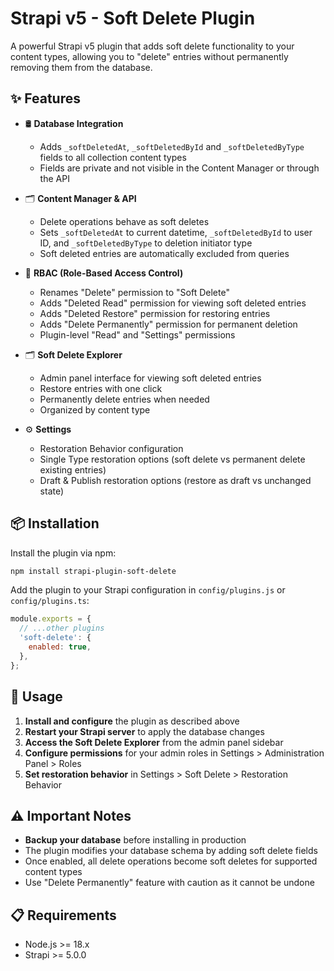 # Strapi v5 - Soft Delete Plugin

A powerful Strapi v5 plugin that adds soft delete functionality to your content types, allowing you to "delete" entries without permanently removing them from the database.

## ✨ Features

- 🛢 **Database Integration**
  - Adds `_softDeletedAt`, `_softDeletedById` and `_softDeletedByType` fields to all collection content types
  - Fields are private and not visible in the Content Manager or through the API

- 🗂️ **Content Manager & API**
  - Delete operations behave as soft deletes
  - Sets `_softDeletedAt` to current datetime, `_softDeletedById` to user ID, and `_softDeletedByType` to deletion initiator type
  - Soft deleted entries are automatically excluded from queries

- 👤 **RBAC (Role-Based Access Control)**
  - Renames "Delete" permission to "Soft Delete"
  - Adds "Deleted Read" permission for viewing soft deleted entries
  - Adds "Deleted Restore" permission for restoring entries
  - Adds "Delete Permanently" permission for permanent deletion
  - Plugin-level "Read" and "Settings" permissions

- 🗂️ **Soft Delete Explorer**
  - Admin panel interface for viewing soft deleted entries
  - Restore entries with one click
  - Permanently delete entries when needed
  - Organized by content type

- ⚙️ **Settings**
  - Restoration Behavior configuration
  - Single Type restoration options (soft delete vs permanent delete existing entries)
  - Draft & Publish restoration options (restore as draft vs unchanged state)

## 📦 Installation

Install the plugin via npm:

```bash
npm install strapi-plugin-soft-delete
```

Add the plugin to your Strapi configuration in `config/plugins.js` or `config/plugins.ts`:

```javascript
module.exports = {
  // ...other plugins
  'soft-delete': {
    enabled: true,
  },
};
```

## 🚀 Usage

1. **Install and configure** the plugin as described above
2. **Restart your Strapi server** to apply the database changes
3. **Access the Soft Delete Explorer** from the admin panel sidebar
4. **Configure permissions** for your admin roles in Settings > Administration Panel > Roles
5. **Set restoration behavior** in Settings > Soft Delete > Restoration Behavior

## ⚠️ Important Notes

- **Backup your database** before installing in production
- The plugin modifies your database schema by adding soft delete fields
- Once enabled, all delete operations become soft deletes for supported content types
- Use "Delete Permanently" feature with caution as it cannot be undone

## 📋 Requirements

- Node.js >= 18.x
- Strapi >= 5.0.0
